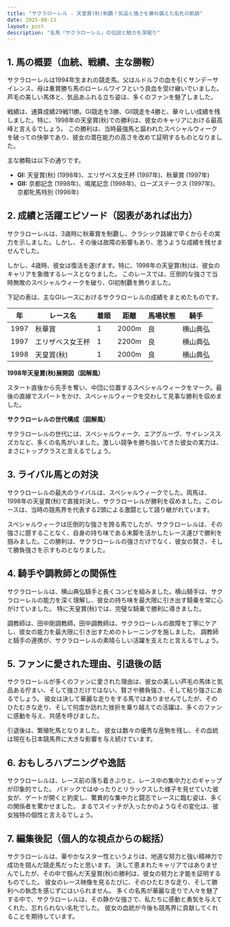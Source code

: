 ```yaml
---
title: "サクラローレル - 天皇賞(秋)制覇！気品と強さを兼ね備えた名牝の軌跡"
date: 2025-08-13
layout: post
description: "名馬『サクラローレル』の伝説と魅力を深堀り"
---
```


## 1. 馬の概要（血統、戦績、主な勝鞍）

サクラローレルは1994年生まれの競走馬。父はルドルフの血を引くサンデーサイレンス、母は重賞勝ち馬のローレルワイフという良血を受け継いでいました。芦毛の美しい馬体と、気品あふれる立ち姿は、多くのファンを魅了しました。

戦績は、通算成績29戦11勝。GI競走を3勝、GII競走を4勝と、華々しい成績を残しました。特に、1998年の天皇賞(秋)での勝利は、彼女のキャリアにおける最高峰と言えるでしょう。  この勝利は、当時最強馬と謳われたスペシャルウィークを破っての快挙であり、彼女の潜在能力の高さを改めて証明するものとなりました。

主な勝鞍は以下の通りです。

* **GI:** 天皇賞(秋) (1998年)、エリザベス女王杯 (1997年)、秋華賞 (1997年)
* **GII:**  京都記念 (1998年)、鳴尾記念 (1998年)、ローズステークス (1997年)、京都牝馬特別 (1996年)


## 2. 成績と活躍エピソード（図表があれば出力）

サクラローレルは、3歳時に秋華賞を制覇し、クラシック路線で早くからその実力を示しました。しかし、その後は故障の影響もあり、思うような成績を残せませんでした。

しかし、4歳時、彼女は復活を遂げます。特に、1998年の天皇賞(秋)は、彼女のキャリアを象徴するレースとなりました。  このレースでは、圧倒的な強さで当時無敗のスペシャルウィークを破り、GI初制覇を飾りました。

下記の表は、主なGIレースにおけるサクラローレルの成績をまとめたものです。


| 年 | レース名          | 着順 | 距離 | 馬場状態 | 騎手       |
|----|-----------------|-----|------|----------|------------|
| 1997 | 秋華賞            | 1   | 2000m| 良        | 横山典弘    |
| 1997 | エリザベス女王杯   | 1   | 2200m| 良        | 横山典弘    |
| 1998 | 天皇賞(秋)        | 1   | 2000m| 良        | 横山典弘    |


**1998年天皇賞(秋)展開図（図解風）**

スタート直後から先手を奪い、中団に位置するスペシャルウィークをマーク。最後の直線でスパートをかけ、スペシャルウィークを交わして見事な勝利を収めました。


**サクラローレルの世代構成（図解風）**

サクラローレルの世代には、スペシャルウィーク、エアグルーヴ、サイレンススズカなど、多くの名馬がいました。激しい競争を勝ち抜いてきた彼女の実力は、まさにトップクラスと言えるでしょう。


## 3. ライバル馬との対決

サクラローレルの最大のライバルは、スペシャルウィークでした。両馬は、1998年の天皇賞(秋)で直接対決し、サクラローレルが勝利を収めました。このレースは、当時の競馬界を代表する2頭による激闘として語り継がれています。

スペシャルウィークは圧倒的な強さを誇る馬でしたが、サクラローレルは、その強さに臆することなく、自身の持ち味である末脚を活かしたレース運びで勝利を掴みました。この勝利は、サクラローレルの強さだけでなく、彼女の賢さ、そして勝負強さを示すものとなりました。


## 4. 騎手や調教師との関係性

サクラローレルは、横山典弘騎手と長くコンビを組みました。横山騎手は、サクラローレルの能力を深く理解し、彼女の持ち味を最大限に引き出す騎乗を常に心がけていました。  特に天皇賞(秋)では、完璧な騎乗で勝利に導きました。

調教師は、田中剛調教師。田中調教師は、サクラローレルの故障を丁寧にケアし、彼女の能力を最大限に引き出すためのトレーニングを施しました。  調教師と騎手の連携が、サクラローレルの素晴らしい活躍を支えたと言えるでしょう。


## 5. ファンに愛された理由、引退後の話

サクラローレルが多くのファンに愛された理由は、彼女の美しい芦毛の馬体と気品ある佇まい、そして強さだけではない、賢さや勝負強さ、そして粘り強さにあるでしょう。  彼女は決して華麗な走りをする馬ではありませんでしたが、そのひたむきな走り、そして何度か訪れた挫折を乗り越えての活躍は、多くのファンに感動を与え、共感を呼びました。

引退後は、繁殖牝馬となりました。  彼女は数々の優秀な産駒を残し、その血統は現在も日本競馬界に大きな影響を与え続けています。


## 6. おもしろハプニングや逸話

サクラローレルは、レース前の落ち着きぶりと、レース中の集中力とのギャップが印象的でした。  パドックではゆったりとリラックスした様子を見せていた彼女が、ゲートが開くと豹変し、驚異的な集中力と闘志でレースに臨む姿は、多くの関係者を驚かせました。  まるでスイッチが入ったかのようなその変化は、彼女独特の個性と言えるでしょう。


## 7. 編集後記（個人的な視点からの総括）

サクラローレルは、華やかなスター性というよりは、地道な努力と強い精神力で成功を掴んだ競走馬だったと思います。  決して恵まれたキャリアではありませんでしたが、その中で掴んだ天皇賞(秋)の勝利は、彼女の努力と才能を証明するものでした。  彼女のレース映像を見るたびに、そのひたむきな走り、そして勝利への執念を感じずにはいられません。  多くの名馬が華麗な走りで人々を魅了する中で、サクラローレルは、その静かな強さで、私たちに感動と勇気を与えてくれた、忘れられない名牝でした。  彼女の血統が今後も競馬界に貢献してくれることを期待しています。
